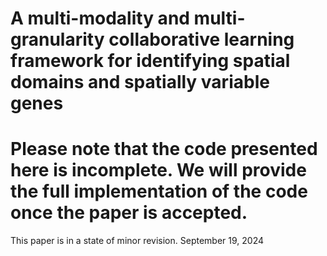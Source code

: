 



# A multi-modality and multi-granularity collaborative learning framework for identifying spatial domains and spatially variable genes



# Please note that the code presented here is incomplete. We will provide the full implementation of the code once the paper is accepted.

This paper is in a state of minor revision.
September 19, 2024
